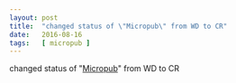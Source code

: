 ```yaml
---
layout: post
title:  "changed status of \"Micropub\" from WD to CR"
date:   2016-08-16
tags:   [ micropub ]
---
```


changed status of "[Micropub](/spec/micropub)" from WD to CR

